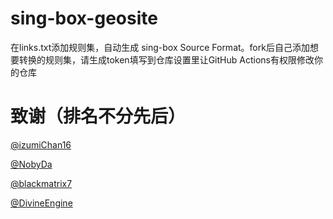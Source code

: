 # sing-box-geosite

在links.txt添加规则集，自动生成 sing-box Source Format。fork后自己添加想要转换的规则集，请生成token填写到仓库设置里让GitHub Actions有权限修改你的仓库

# 致谢（排名不分先后）

[@izumiChan16](https://github.com/izumiChan16)

[@NobyDa](https://github.com/NobyDa)

[@blackmatrix7](https://github.com/blackmatrix7)

[@DivineEngine](https://github.com/DivineEngine)
